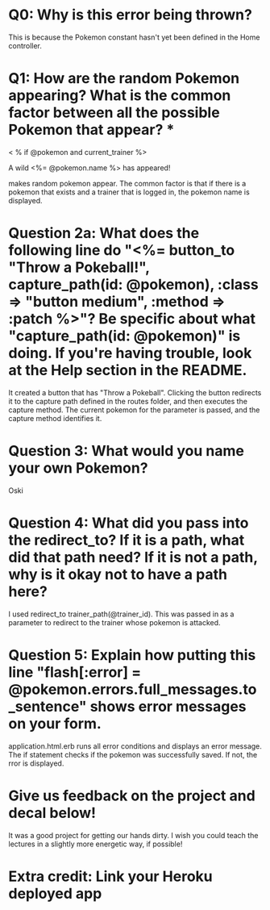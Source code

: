 # Q0: Why is this error being thrown?
This is because the Pokemon constant hasn't yet been defined in the Home controller.
# Q1: How are the random Pokemon appearing? What is the common factor between all the possible Pokemon that appear? *
< % if @pokemon and current_trainer %> <p> A wild <%= @pokemon.name %> has appeared!</p> makes random pokemon appear. The common factor is that if there is a pokemon that exists and a trainer that is logged in, the pokemon name is displayed.
# Question 2a: What does the following line do "<%= button_to "Throw a Pokeball!", capture_path(id: @pokemon), :class => "button medium", :method => :patch %>"? Be specific about what "capture_path(id: @pokemon)" is doing. If you're having trouble, look at the Help section in the README.
It created a button that has "Throw a Pokeball". Clicking the button redirects it to the capture path defined in the routes folder, and then executes the capture method. The current pokemon for the parameter is passed, and the capture method identifies it.
# Question 3: What would you name your own Pokemon?
Oski
# Question 4: What did you pass into the redirect_to? If it is a path, what did that path need? If it is not a path, why is it okay not to have a path here?
I used redirect_to trainer_path(@trainer_id). This was passed in as a parameter to redirect to the trainer whose pokemon is attacked.
# Question 5: Explain how putting this line "flash[:error] = @pokemon.errors.full_messages.to_sentence" shows error messages on your form.
application.html.erb runs all error conditions and displays an error message. The if statement checks if the pokemon was successfully saved. If not, the rror is displayed.
# Give us feedback on the project and decal below!
It was a good project for getting our hands dirty. I wish you could teach the lectures in a slightly more energetic way, if possible!
# Extra credit: Link your Heroku deployed app
